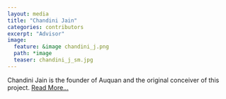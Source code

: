 ```yaml
---
layout: media
title: "Chandini Jain"
categories: contributors
excerpt: "Advisor"
image:
  feature: &image chandini_j.png
  path: *image
  teaser: chandini_j_sm.jpg
---
```


Chandini Jain is the founder of Auquan and the original conceiver of this project.
[Read More...](https://www.linkedin.com/in/chandinijain/)
